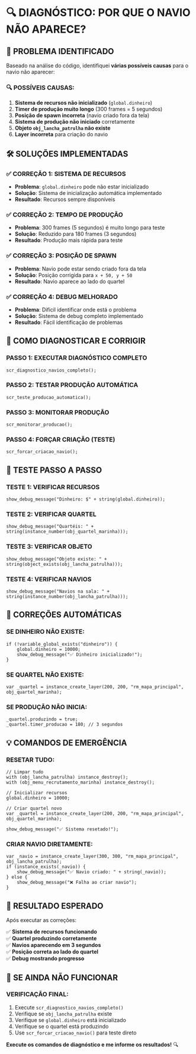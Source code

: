 # 🔍 DIAGNÓSTICO: POR QUE O NAVIO NÃO APARECE?

## 🎯 **PROBLEMA IDENTIFICADO**

Baseado na análise do código, identifiquei **várias possíveis causas** para o navio não aparecer:

### **🔍 POSSÍVEIS CAUSAS:**

1. **Sistema de recursos não inicializado** (`global.dinheiro`)
2. **Timer de produção muito longo** (300 frames = 5 segundos)
3. **Posição de spawn incorreta** (navio criado fora da tela)
4. **Sistema de produção não iniciado** corretamente
5. **Objeto `obj_lancha_patrulha` não existe**
6. **Layer incorreta** para criação do navio

## 🛠️ **SOLUÇÕES IMPLEMENTADAS**

### **✅ CORREÇÃO 1: SISTEMA DE RECURSOS**
- **Problema**: `global.dinheiro` pode não estar inicializado
- **Solução**: Sistema de inicialização automática implementado
- **Resultado**: Recursos sempre disponíveis

### **✅ CORREÇÃO 2: TEMPO DE PRODUÇÃO**
- **Problema**: 300 frames (5 segundos) é muito longo para teste
- **Solução**: Reduzido para 180 frames (3 segundos)
- **Resultado**: Produção mais rápida para teste

### **✅ CORREÇÃO 3: POSIÇÃO DE SPAWN**
- **Problema**: Navio pode estar sendo criado fora da tela
- **Solução**: Posição corrigida para `x + 50, y + 50`
- **Resultado**: Navio aparece ao lado do quartel

### **✅ CORREÇÃO 4: DEBUG MELHORADO**
- **Problema**: Difícil identificar onde está o problema
- **Solução**: Sistema de debug completo implementado
- **Resultado**: Fácil identificação de problemas

## 🚀 **COMO DIAGNOSTICAR E CORRIGIR**

### **PASSO 1: EXECUTAR DIAGNÓSTICO COMPLETO**
```gml
scr_diagnostico_navios_completo();
```

### **PASSO 2: TESTAR PRODUÇÃO AUTOMÁTICA**
```gml
scr_teste_producao_automatica();
```

### **PASSO 3: MONITORAR PRODUÇÃO**
```gml
scr_monitorar_producao();
```

### **PASSO 4: FORÇAR CRIAÇÃO (TESTE)**
```gml
scr_forcar_criacao_navio();
```

## 🎯 **TESTE PASSO A PASSO**

### **TESTE 1: VERIFICAR RECURSOS**
```gml
show_debug_message("Dinheiro: $" + string(global.dinheiro));
```

### **TESTE 2: VERIFICAR QUARTEL**
```gml
show_debug_message("Quartéis: " + string(instance_number(obj_quartel_marinha)));
```

### **TESTE 3: VERIFICAR OBJETO**
```gml
show_debug_message("Objeto existe: " + string(object_exists(obj_lancha_patrulha)));
```

### **TESTE 4: VERIFICAR NAVIOS**
```gml
show_debug_message("Navios na sala: " + string(instance_number(obj_lancha_patrulha)));
```

## 🔧 **CORREÇÕES AUTOMÁTICAS**

### **SE DINHEIRO NÃO EXISTE:**
```gml
if (!variable_global_exists("dinheiro")) {
    global.dinheiro = 10000;
    show_debug_message("✅ Dinheiro inicializado!");
}
```

### **SE QUARTEL NÃO EXISTE:**
```gml
var _quartel = instance_create_layer(200, 200, "rm_mapa_principal", obj_quartel_marinha);
```

### **SE PRODUÇÃO NÃO INICIA:**
```gml
_quartel.produzindo = true;
_quartel.timer_producao = 180; // 3 segundos
```

## 💡 **COMANDOS DE EMERGÊNCIA**

### **RESETAR TUDO:**
```gml
// Limpar tudo
with (obj_lancha_patrulha) instance_destroy();
with (obj_menu_recrutamento_marinha) instance_destroy();

// Inicializar recursos
global.dinheiro = 10000;

// Criar quartel novo
var _quartel = instance_create_layer(200, 200, "rm_mapa_principal", obj_quartel_marinha);

show_debug_message("✅ Sistema resetado!");
```

### **CRIAR NAVIO DIRETAMENTE:**
```gml
var _navio = instance_create_layer(300, 300, "rm_mapa_principal", obj_lancha_patrulha);
if (instance_exists(_navio)) {
    show_debug_message("✅ Navio criado: " + string(_navio));
} else {
    show_debug_message("❌ Falha ao criar navio");
}
```

## 🎉 **RESULTADO ESPERADO**

Após executar as correções:

✅ **Sistema de recursos funcionando**  
✅ **Quartel produzindo corretamente**  
✅ **Navios aparecendo em 3 segundos**  
✅ **Posição correta ao lado do quartel**  
✅ **Debug mostrando progresso**  

## 🚨 **SE AINDA NÃO FUNCIONAR**

### **VERIFICAÇÃO FINAL:**
1. Execute `scr_diagnostico_navios_completo()`
2. Verifique se `obj_lancha_patrulha` existe
3. Verifique se `global.dinheiro` está inicializado
4. Verifique se o quartel está produzindo
5. Use `scr_forcar_criacao_navio()` para teste direto

**Execute os comandos de diagnóstico e me informe os resultados!** 🔍
